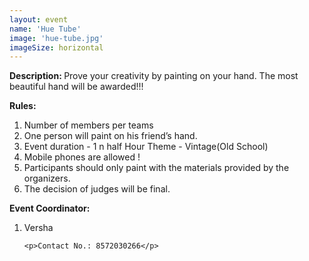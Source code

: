 ```yaml
---
layout: event
name: 'Hue Tube'
image: 'hue-tube.jpg'
imageSize: horizontal
---
```


<p>
	<strong>Description: </strong>Prove your creativity by painting on your hand. The most beautiful
	hand will be awarded!!!
</p>
<!-- <p><strong>How to apply:</strong></p>
<p><strong>Deadline:</strong></p> -->
<p><strong>Rules: </strong><br /></p>
<ol>
	<li>Number of members per teams</li>
	<li>One person will paint on his friend&rsquo;s hand.</li>
	<li>Event duration - 1 n half Hour Theme - Vintage(Old School)</li>
	<li>Mobile phones are allowed !</li>
	<li>Participants should only paint with the materials provided by the organizers.</li>
	<li>The decision of judges will be final.</li>
</ol>

<!-- <p><strong>Time and Venue of the Event:</strong></p> -->
<!-- <p><strong>Entry Fee: </strong>Rs.50 per team + All</p> -->
<!-- <p><strong>Awards:</strong></p> -->

<p><strong>Event Coordinator:</strong></p>
<ol>
	<li>Versha&nbsp;</li>

    <p>Contact No.: 8572030266</p>

</ol>
